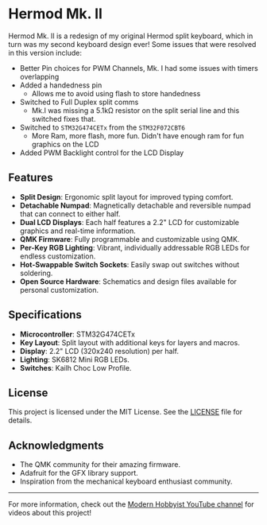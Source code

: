 # Hermod Mk. II

Hermod Mk. II is a redesign of my original Hermod split keyboard, which in turn was my second keyboard design ever! Some issues that were resolved in this version include:
- Better Pin choices for PWM Channels, Mk. I had some issues with timers overlapping
- Added a handedness pin 
  - Allows me to avoid using flash to store handedness
- Switched to Full Duplex split comms
  - Mk.I was missing a 5.1kΩ resistor on the split serial line and this switched fixes that.
- Switched to `STM32G474CETx` from the `STM32F072CBT6`
  - More Ram, more flash, more fun. Didn't have enough ram for fun graphics on the LCD
- Added PWM Backlight control for the LCD Display 

## Features

- **Split Design**: Ergonomic split layout for improved typing comfort.
- **Detachable Numpad**: Magnetically detachable and reversible numpad that can connect to either half.
- **Dual LCD Displays**: Each half features a 2.2" LCD for customizable graphics and real-time information.
- **QMK Firmware**: Fully programmable and customizable using QMK.
- **Per-Key RGB Lighting**: Vibrant, individually addressable RGB LEDs for endless customization.
- **Hot-Swappable Switch Sockets**: Easily swap out switches without soldering.
- **Open Source Hardware**: Schematics and design files available for personal customization.

## Specifications

- **Microcontroller**: STM32G474CETx
- **Key Layout**: Split layout with additional keys for layers and macros.
- **Display**: 2.2" LCD (320x240 resolution) per half.
- **Lighting**: SK6812 Mini RGB LEDs.
- **Switches**: Kailh Choc Low Profile.

## License

This project is licensed under the MIT License. See the [LICENSE](../LICENSE) file for details.

## Acknowledgments

- The QMK community for their amazing firmware.
- Adafruit for the GFX library support.
- Inspiration from the mechanical keyboard enthusiast community.

---

For more information, check out the [Modern Hobbyist YouTube channel](https://www.youtube.com/ModernHobbyist) for videos about this project!
